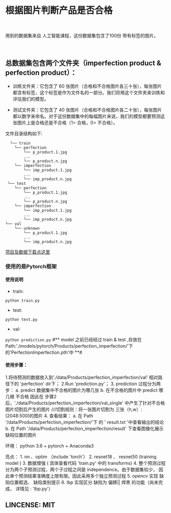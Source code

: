 #  根据图片判断产品是否合格

<br>

用到的数据集来自 人工智能课程，这份数据集包含了100份 带有标签的图片。

<br>

## 总数据集包含两个文件夹（imperfection product & perfection product）：

- 训练文件夹：它包含了 60 张图片（合格和不合格图片各三十张），每张图片都含有标签，这个标签是作为文件名的一部分。我们将用这个文件夹来训练和评估我们的模型。

- 测试文件夹：它包含了 40 张图片（合格和不合格图片各二十张），每张图片都以数字来命名。对于这份数据集中的每幅图片来说，我们的模型都要预测这张图片上是合格还是不合格（1= 合格，0= 不合格）。

文件目录结构如下:

	  └── train
        └── perfection
            └── p_product.1.jpg
            ...
            └── p_product.n.jpg
        └── imperfection
            └── imp_product.1.jpg
            ...
            └── imp_product.n.jpg
     └── test
        └── perfection
            └── p_product.1.jpg
            ...
            └── p_product.n.jpg
        └── imperfection
            └── imp_product.1.jpg
            ...
            └── imp_product.n.jpg
    └── val
        └── unknown
            └── p_product.1.jpg
            ...
            └── imp_product.n.jpg

[项目及数据下载点这里](https://github.com/lvwanyou/scilearn2)

### 使用的是Pytorch框架

#### 使用说明

- train:

`python train.py`

- test:

`python test.py`

- val:

`python prediction.py`
#** model 之前已经经过 train & test ,存放在 Path:'./models/pytorch/Products/perfection_imperfection/'下的'PerfectionImperfection.pth'中  **#

#### 使用步骤：

1.将待预测的数据放入到'./data/Products/perfection_imperfection/val' 相对路径下的 'perfection' dir下；
2.Run 'prediction.py'；
3. prediction 过程分为两步：
               a. predict 数据集中不合格的图片为哪几张
               b. 在不合格的图片中 predict 哪几根 不合格
 因此在 步骤2 后，'./data/Products/perfection_imperfection/val_single' 中产生了针对不合格图片切割后产生的图片      ///切割规则：将一张图片切割为 三张（h,w）:(2048:500)的图片
 4. 查看结果：
                a. 在 Path '/data/Products/perfection_imperfection/'下 的 ' result.txt '中查看输出的结论
                b. 在 Path '/data/Products/perfection_imperfection/result' 下查看图像化展示缺陷位置的图片


环境：
        python 3.6 + pytorch + Anaconda3

亮点：
        1. nn  、optim   （include 'torch'）
        2. resnet18  、 resnet50  (training model )
        3. 数据增强 ( 具体查看代码 'train.py' 中的 transforms)
        4. 整个预测过程分为两个子预测过程，两个子过程之间是 independence。由于数据集较少， 因此单个预测结果准确度上限有限。因此采用多个独立预测过程
        5. opencv 实现 缺陷位置框选、 缺陷类别提示
        6. lbp 实现区分 缺陷为 偏移|| 焊黑 的功能（尚未完成， 详情见 : 'lbp.py'）


## LINCENSE: MIT
